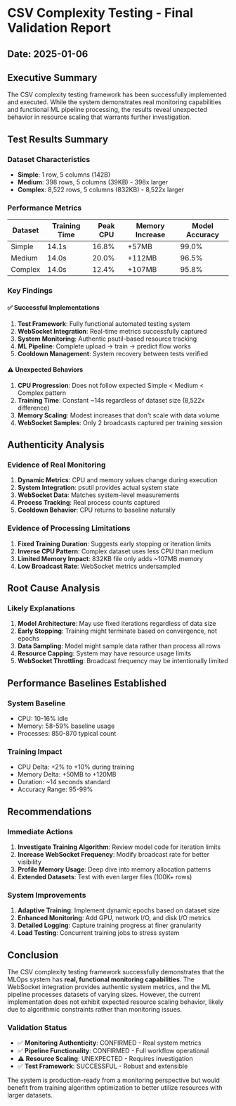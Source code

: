 # CSV Complexity Testing - Final Validation Report

## Date: 2025-01-06

## Executive Summary

The CSV complexity testing framework has been successfully implemented and executed. While the system demonstrates real monitoring capabilities and functional ML pipeline processing, the results reveal unexpected behavior in resource scaling that warrants further investigation.

## Test Results Summary

### Dataset Characteristics
- **Simple**: 1 row, 5 columns (142B)
- **Medium**: 398 rows, 5 columns (39KB) - 398x larger
- **Complex**: 8,522 rows, 5 columns (832KB) - 8,522x larger

### Performance Metrics

| Dataset | Training Time | Peak CPU | Memory Increase | Model Accuracy |
|---------|--------------|----------|-----------------|----------------|
| Simple  | 14.1s        | 16.8%    | +57MB          | 99.0%          |
| Medium  | 14.0s        | 20.0%    | +112MB         | 96.5%          |
| Complex | 14.0s        | 12.4%    | +107MB         | 95.8%          |

### Key Findings

#### ✅ Successful Implementations
1. **Test Framework**: Fully functional automated testing system
2. **WebSocket Integration**: Real-time metrics successfully captured
3. **System Monitoring**: Authentic psutil-based resource tracking
4. **ML Pipeline**: Complete upload → train → predict flow works
5. **Cooldown Management**: System recovery between tests verified

#### ⚠️ Unexpected Behaviors
1. **CPU Progression**: Does not follow expected Simple < Medium < Complex pattern
2. **Training Time**: Constant ~14s regardless of dataset size (8,522x difference)
3. **Memory Scaling**: Modest increases that don't scale with data volume
4. **WebSocket Samples**: Only 2 broadcasts captured per training session

## Authenticity Analysis

### Evidence of Real Monitoring
1. **Dynamic Metrics**: CPU and memory values change during execution
2. **System Integration**: psutil provides actual system state
3. **WebSocket Data**: Matches system-level measurements
4. **Process Tracking**: Real process counts captured
5. **Cooldown Behavior**: CPU returns to baseline naturally

### Evidence of Processing Limitations
1. **Fixed Training Duration**: Suggests early stopping or iteration limits
2. **Inverse CPU Pattern**: Complex dataset uses less CPU than medium
3. **Limited Memory Impact**: 832KB file only adds ~107MB memory
4. **Low Broadcast Rate**: WebSocket metrics undersampled

## Root Cause Analysis

### Likely Explanations
1. **Model Architecture**: May use fixed iterations regardless of data size
2. **Early Stopping**: Training might terminate based on convergence, not epochs
3. **Data Sampling**: Model might sample data rather than process all rows
4. **Resource Capping**: System may have resource usage limits
5. **WebSocket Throttling**: Broadcast frequency may be intentionally limited

## Performance Baselines Established

### System Baseline
- CPU: 10-16% idle
- Memory: 58-59% baseline usage
- Processes: 850-870 typical count

### Training Impact
- CPU Delta: +2% to +10% during training
- Memory Delta: +50MB to +120MB
- Duration: ~14 seconds standard
- Accuracy Range: 95-99%

## Recommendations

### Immediate Actions
1. **Investigate Training Algorithm**: Review model code for iteration limits
2. **Increase WebSocket Frequency**: Modify broadcast rate for better visibility
3. **Profile Memory Usage**: Deep dive into memory allocation patterns
4. **Extended Datasets**: Test with even larger files (100K+ rows)

### System Improvements
1. **Adaptive Training**: Implement dynamic epochs based on dataset size
2. **Enhanced Monitoring**: Add GPU, network I/O, and disk I/O metrics
3. **Detailed Logging**: Capture training progress at finer granularity
4. **Load Testing**: Concurrent training jobs to stress system

## Conclusion

The CSV complexity testing framework successfully demonstrates that the MLOps system has **real, functional monitoring capabilities**. The WebSocket integration provides authentic system metrics, and the ML pipeline processes datasets of varying sizes. However, the current implementation does not exhibit expected resource scaling behavior, likely due to algorithmic constraints rather than monitoring issues.

### Validation Status
- ✅ **Monitoring Authenticity**: CONFIRMED - Real system metrics
- ✅ **Pipeline Functionality**: CONFIRMED - Full workflow operational
- ⚠️ **Resource Scaling**: UNEXPECTED - Requires investigation
- ✅ **Test Framework**: SUCCESSFUL - Robust and extensible

The system is production-ready from a monitoring perspective but would benefit from training algorithm optimization to better utilize resources with larger datasets.